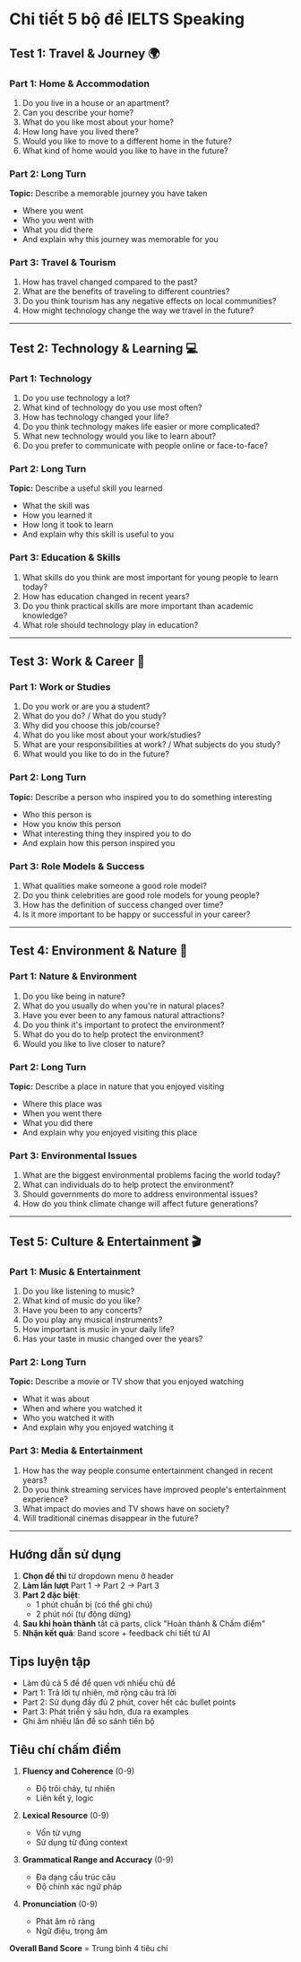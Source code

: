 # Chi tiết 5 bộ đề IELTS Speaking

## Test 1: Travel & Journey 🌍

### Part 1: Home & Accommodation
1. Do you live in a house or an apartment?
2. Can you describe your home?
3. What do you like most about your home?
4. How long have you lived there?
5. Would you like to move to a different home in the future?
6. What kind of home would you like to have in the future?

### Part 2: Long Turn
**Topic:** Describe a memorable journey you have taken
- Where you went
- Who you went with
- What you did there
- And explain why this journey was memorable for you

### Part 3: Travel & Tourism
1. How has travel changed compared to the past?
2. What are the benefits of traveling to different countries?
3. Do you think tourism has any negative effects on local communities?
4. How might technology change the way we travel in the future?

---

## Test 2: Technology & Learning 💻

### Part 1: Technology
1. Do you use technology a lot?
2. What kind of technology do you use most often?
3. How has technology changed your life?
4. Do you think technology makes life easier or more complicated?
5. What new technology would you like to learn about?
6. Do you prefer to communicate with people online or face-to-face?

### Part 2: Long Turn
**Topic:** Describe a useful skill you learned
- What the skill was
- How you learned it
- How long it took to learn
- And explain why this skill is useful to you

### Part 3: Education & Skills
1. What skills do you think are most important for young people to learn today?
2. How has education changed in recent years?
3. Do you think practical skills are more important than academic knowledge?
4. What role should technology play in education?

---

## Test 3: Work & Career 💼

### Part 1: Work or Studies
1. Do you work or are you a student?
2. What do you do? / What do you study?
3. Why did you choose this job/course?
4. What do you like most about your work/studies?
5. What are your responsibilities at work? / What subjects do you study?
6. What would you like to do in the future?

### Part 2: Long Turn
**Topic:** Describe a person who inspired you to do something interesting
- Who this person is
- How you know this person
- What interesting thing they inspired you to do
- And explain how this person inspired you

### Part 3: Role Models & Success
1. What qualities make someone a good role model?
2. Do you think celebrities are good role models for young people?
3. How has the definition of success changed over time?
4. Is it more important to be happy or successful in your career?

---

## Test 4: Environment & Nature 🌿

### Part 1: Nature & Environment
1. Do you like being in nature?
2. What do you usually do when you're in natural places?
3. Have you ever been to any famous natural attractions?
4. Do you think it's important to protect the environment?
5. What do you do to help protect the environment?
6. Would you like to live closer to nature?

### Part 2: Long Turn
**Topic:** Describe a place in nature that you enjoyed visiting
- Where this place was
- When you went there
- What you did there
- And explain why you enjoyed visiting this place

### Part 3: Environmental Issues
1. What are the biggest environmental problems facing the world today?
2. What can individuals do to help protect the environment?
3. Should governments do more to address environmental issues?
4. How do you think climate change will affect future generations?

---

## Test 5: Culture & Entertainment 🎬

### Part 1: Music & Entertainment
1. Do you like listening to music?
2. What kind of music do you like?
3. Have you been to any concerts?
4. Do you play any musical instruments?
5. How important is music in your daily life?
6. Has your taste in music changed over the years?

### Part 2: Long Turn
**Topic:** Describe a movie or TV show that you enjoyed watching
- What it was about
- When and where you watched it
- Who you watched it with
- And explain why you enjoyed watching it

### Part 3: Media & Entertainment
1. How has the way people consume entertainment changed in recent years?
2. Do you think streaming services have improved people's entertainment experience?
3. What impact do movies and TV shows have on society?
4. Will traditional cinemas disappear in the future?

---

## Hướng dẫn sử dụng

1. **Chọn đề thi** từ dropdown menu ở header
2. **Làm lần lượt** Part 1 → Part 2 → Part 3
3. **Part 2 đặc biệt**: 
   - 1 phút chuẩn bị (có thể ghi chú)
   - 2 phút nói (tự động dừng)
4. **Sau khi hoàn thành** tất cả parts, click "Hoàn thành & Chấm điểm"
5. **Nhận kết quả**: Band score + feedback chi tiết từ AI

## Tips luyện tập

- Làm đủ cả 5 đề để quen với nhiều chủ đề
- Part 1: Trả lời tự nhiên, mở rộng câu trả lời
- Part 2: Sử dụng đầy đủ 2 phút, cover hết các bullet points
- Part 3: Phát triển ý sâu hơn, đưa ra examples
- Ghi âm nhiều lần để so sánh tiến bộ

## Tiêu chí chấm điểm

1. **Fluency and Coherence** (0-9)
   - Độ trôi chảy, tự nhiên
   - Liên kết ý, logic

2. **Lexical Resource** (0-9)
   - Vốn từ vựng
   - Sử dụng từ đúng context

3. **Grammatical Range and Accuracy** (0-9)
   - Đa dạng cấu trúc câu
   - Độ chính xác ngữ pháp

4. **Pronunciation** (0-9)
   - Phát âm rõ ràng
   - Ngữ điệu, trọng âm

**Overall Band Score** = Trung bình 4 tiêu chí

